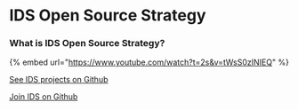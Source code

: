 # IDS Open Source Strategy

### What is IDS Open Source Strategy?

{% embed url="https://www.youtube.com/watch?t=2s&v=tWsS0zINIEQ" %}

[See IDS projects on Github](https://github.com/International-Data-Spaces-Association)

[Join IDS on Github](https://forms.office.com/pages/responsepage.aspx?id=NNZGs\_usx0K9RPFVfuibGz1qA21VHyZEj6dyjHL7iBdUM0ZVMzlEMkJTUlhOSEVEWEQyMjZPOUNYTi4u)

